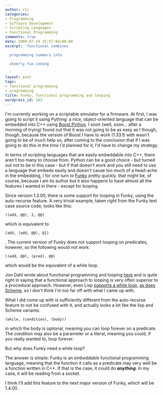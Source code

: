 ```yaml
---
author: rlc
categories:
- Programming
- Software Development
- Scripting Languages
- Functional Programming
comments: true
date: 2009-07-29 15:57:04+00:00
excerpt: 'functional combines

  programming summers into

  sheerly fun coding

  '
layout: post
tags:
- functional programming
- programming
title: Funky, functional programming and looping
wordpress_id: 103
---
```


I'm currently working on a scriptable simulator for a firmware. At first, I was going to script it using Pything: a nice, object-oriented language that can be embedded into C++ using [Boost.Python](http://www.boost.org/doc/libs/release/libs/python/doc/index.html). I soon (well, soon... after a morning of trying) found out that it was not going to be as easy as I though, though, because the version of Boost I have to work (1.33.1) with wasn't going to be of much help so, after coming to the conclusion that if I was going to do this in the time I'd planned for it, I'd have to change my strategy.

In terms of scripting languages that are easily embeddable into C++, there aren't too many to choose from. Python can be a good choice - but turned out not to be in this case - but if that doesn't work and you still need to use a language that embeds easily and doesn't cause too much of a head-ache in the embedding, I for one turn to [Funky](http://funky.vlinder.ca) pretty quickly. that might be, of course, because I am its author but it also happens to have almost all the features I wanted in there - except for looping.

Since version 1.3.00, there is some support for looping in Funky, using the auto-recurse feature. A very trivial example, taken right from the Funky test case source code, looks like this:

    ((add, @@), 2, @@)

which is equivalent to

    (add, (add, @@), @1)

.
The current version of Funky does not support looping on predicates, however, so the following would not work:

    ((add, @@), (pred), @@)

which would be the equivalent of a while loop.

Jon Dahl wrote about functional programming and looping [here](http://web.archive.org/web/20141116141921/http://railspikes.com:80/2008/7/29/functional-loops-in-ruby-each-map-inject-select-and-for) and is quite right in saying that a functional approach to looping is very often superior to a procedural approach. However, even Lisp [supports a while loop](http://web.archive.org/web/20120829084348/http://www.rattlesnake.com/intro/fwd_002dsentence-while-loops.html), [as does Scheme](http://www.gimp.org/tutorials/Basic_Scheme/), so I don't think I'm too far off with what I came up with.

What I did come up with is sufficiently different from the auto-recurse feature to not be confused with it, and actually looks a lot like the lisp and Scheme variants:

    (while, (condition), (body))

in which the body is optional, meaning you can loop forever on a predicate. The condition may also be a parameter or a literal, meaning you could, if you really wanted to, loop forever.

But why does Funky need a while loop?

The answer is simple: Funky is an _embeddable_ functional programming language, meaning that the function it calls as a predicate may very well be a function written in C++. If that is the case, it could do _**anything**_. In my case, it will be reading from a socket.

I think I'll add this feature to the next major version of Funky, which will be 1.4.00.